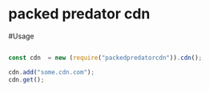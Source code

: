#   packed predator cdn


#Usage


```javascript

const cdn  = new (require("packedpredatorcdn")).cdn();

cdn.add("some.cdn.com");
cdn.get();


```




